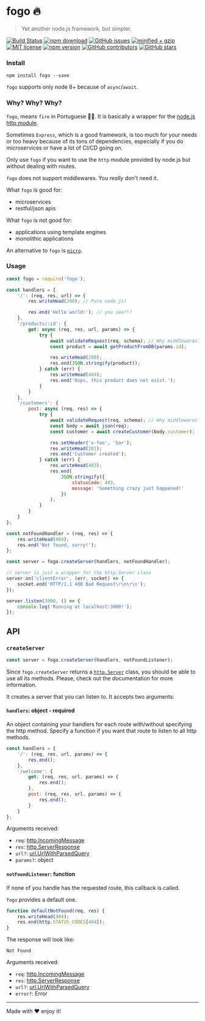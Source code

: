 # fogo 🔥

> Yet another node.js framework, but simpler.

[![Build Status](https://travis-ci.com/cezarsmpio/fogo.svg?branch=master)](https://travis-ci.com/cezarsmpio/fogo)
[![npm download](https://img.shields.io/npm/dm/fogo.svg)](https://www.npmjs.com/package/fogo)
[![GitHub issues](https://img.shields.io/github/issues/cezarsmpio/fogo.svg)](https://github.com/cezarsmpio/fogo/issues)
[![minified + gzip](https://badgen.net/bundlephobia/minzip/fogo)](https://bundlephobia.com/result?p=fogo)
[![MIT license](https://img.shields.io/badge/License-MIT-blue.svg)](https://lbesson.mit-license.org/)
[![npm version](https://img.shields.io/npm/v/fogo.svg)](https://www.npmjs.com/package/fogo)
[![GitHub contributors](https://img.shields.io/github/contributors/cezarsmpio/fogo.svg)](https://GitHub.com/cezarsmpio/fogo/graphs/contributors/)
[![GitHub stars](https://img.shields.io/github/stars/cezarsmpio/fogo.svg?style=social&label=Star)](https://github.com/cezarsmpio/fogo)

### Install

```
npm install fogo --save
```

`fogo` supports only node 8+ because of `async`/`await`.

### Why? Why? Why?

`fogo`, means `fire` in Portuguese 🤷‍♀️. It is basically a wrapper for the [node.js http module](https://nodejs.org/api/http.html#http_class_http_server).

Sometimes `Express`, which is a good framework, is too much for your needs or too heavy because of its tons of dependencies, especially if you do microservices or have a lot of CI/CD going on.

Only use `fogo` if you want to use the `http` module provided by node.js but without dealing with routes.

`fogo` does not support middlewares. You _really_ don't need it.

What `fogo` is good for:

-   microservices
-   restful/json apis

What `fogo` is not good for:

-   applications using template engines
-   monolithic applications

An alternative to `fogo` is [`micro`](https://github.com/zeit/micro).

### Usage

```js
const fogo = require('fogo');

const handlers = {
    '/': (req, res, url) => {
        res.writeHead(200); // Pure node.js!

        res.end('Hello world!'); // you see?!?
    },
    '/products/:id': {
        get: async (req, res, url, params) => {
            try {
                await validateRequest(req, schema); // Why middlewares? :)
                const product = await getProductFromDB(params.id);

                res.writeHead(200);
                res.end(JSON.stringify(product));
            } catch (err) {
                res.writeHead(404);
                res.end('Oops, this product does not exist.');
            }
        }
    },
    '/customers': {
        post: async (req, res) => {
            try {
                await validateRequest(req, schema); // Why middlewares? :)
                const body = await json(req);
                const customer = await createCustomer(body.customer);

                res.setHeader('x-foo', 'bar');
                res.writeHead(201);
                res.end('Customer created');
            } catch (err) {
                res.writeHead(403);
                res.end(
                    JSON.stringify({
                        statusCode: 403,
                        message: 'Something crazy just happened!'
                    })
                );
            }
        }
    }
};

const notFoundHandler = (req, res) => {
    res.writeHead(404);
    res.end('Not found, sorry!');
};

const server = fogo.createServer(handlers, notFoundHandler);

// server is just a wrapper for the http.Server class
server.on('clientError', (err, socket) => {
    socket.end('HTTP/1.1 400 Bad Request\r\n\r\n');
});

server.listen(3000, () => {
    console.log('Running at localhost:3000!');
});
```

## API

### `createServer`

```js
const server = fogo.createServer(handlers, notFoundListener);
```

Since `fogo.createServer` returns a [`http.Server`](https://nodejs.org/api/http.html#http_class_http_server) class, you should be able to use all its methods. Please, check out the documentation for more information.

It creates a server that you can listen to. It accepts two arguments:

#### `handlers`: object - required

An object containing your handlers for each route with/without specifying the http method. Specify a function if you want that route to listen to all http methods.

```js
const handlers = {
    '/': (req, res, url, params) => {
        res.end();
    },
    '/welcome': {
        get: (req, res, url, params) => {
            res.end();
        },
        post: (req, res, url, params) => {
            res.end();
        }
    }
};
```

Arguments received:

-   `req`: [http.IncomingMessage](https://nodejs.org/api/http.html#http_class_http_incomingmessage)
-   `res`: [http.ServerResponse](https://nodejs.org/api/http.html#http_class_http_serverresponse)
-   `url?`: [url.UrlWithParsedQuery](https://nodejs.org/api/url.html#url_url_parse_urlstring_parsequerystring_slashesdenotehost)
-   `params?`: object

#### `notFoundListener`: function

If none of you handle has the requested route, this callback is called.

`fogo` provides a default one.

```js
function defaultNotFound(req, res) {
    res.writeHead(404);
    res.end(http.STATUS_CODES[404]);
}
```

The response will look like:

```
Not Found
```

Arguments received:

-   `req`: [http.IncomingMessage](https://nodejs.org/api/http.html#http_class_http_incomingmessage)
-   `res`: [http.ServerResponse](https://nodejs.org/api/http.html#http_class_http_serverresponse)
-   `url?`: [url.UrlWithParsedQuery](https://nodejs.org/api/url.html#url_url_parse_urlstring_parsequerystring_slashesdenotehost)
-   `error?`: Error

---

Made with ❤️ enjoy it!
